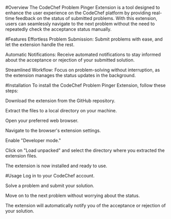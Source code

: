 #Overview
The CodeChef Problem Pinger Extension is a tool designed to enhance the user experience on the CodeChef platform by providing real-time feedback on the status of submitted problems. With this extension, users can seamlessly navigate to the next problem without the need to repeatedly check the acceptance status manually.

#Features
Effortless Problem Submission: Submit problems with ease, and let the extension handle the rest.

Automatic Notifications: Receive automated notifications to stay informed about the acceptance or rejection of your submitted solution.

Streamlined Workflow: Focus on problem-solving without interruption, as the extension manages the status updates in the background.

#Installation
To install the CodeChef Problem Pinger Extension, follow these steps:

Download the extension from the GitHub repository.

Extract the files to a local directory on your machine.

Open your preferred web browser.

Navigate to the browser's extension settings.

Enable "Developer mode."

Click on "Load unpacked" and select the directory where you extracted the extension files.

The extension is now installed and ready to use.

#Usage
Log in to your CodeChef account.

Solve a problem and submit your solution.

Move on to the next problem without worrying about the status.

The extension will automatically notify you of the acceptance or rejection of your solution.
